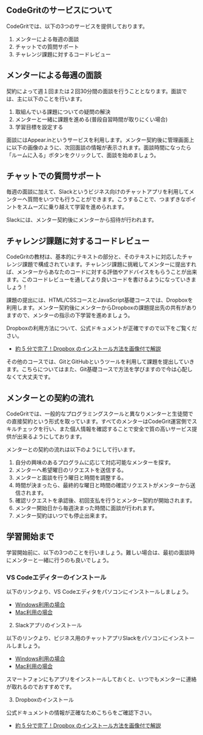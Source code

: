 ## CodeGritのサービスについて

CodeGritでは、以下の3つのサービスを提供しております。

1. メンターによる毎週の面談
2. チャットでの質問サポート
3. チャレンジ課題に対するコードレビュー

## メンターによる毎週の面談

契約によって週１回または２回30分間の面談を行うこととなります。面談では、主に以下のことを行います。

1. 取組んでいる課題についての疑問の解決
2. メンターと一緒に課題を進める(普段自習時間が取りにくい場合)
3. 学習目標を設定する

面談にはAppear.inというサービスを利用します。メンター契約後に管理画面上に以下の画像のように、次回面談の情報が表示されます。面談時間になったら「ルームに入る」ボタンをクリックして、面談を始めましょう。

## チャットでの質問サポート

毎週の面談に加えて、Slackというビジネス向けのチャットアプリを利用してメンターへ質問をいつでも行うことができます。こうすることで、つまずきなポイントをスムーズに乗り越えて学習を進められます。

Slackには、メンター契約後にメンターから招待が行われます。

## チャレンジ課題に対するコードレビュー

CodeGritの教材は、基本的にテキストの部分と、そのテキストに対応したチャレンジ課題で構成されています。チャレンジ課題に挑戦してメンターに提出すれば、メンターからあなたのコードに対する評価やアドバイスをもらうことが出来ます。このコードレビューを通してより良いコードを書けるようになっていきましょう！

課題の提出には、HTML/CSSコースとJavaScript基礎コースでは、Dropboxを利用します。メンター契約後にメンターからDropboxの課題提出先の共有がありますので、メンターの指示の下学習を進めましょう。

Dropboxの利用方法について、公式ドキュメントが正確ですので以下をご覧ください。

- [約 5 分で完了！Dropbox のインストール方法を画像付で解説](https://navi.dropbox.jp/dropbox-install)

その他のコースでは、GitとGitHubというツールを利用して課題を提出していきます。こちらについてはまた、Git基礎コースで方法を学びますので今は心配しなくて大丈夫です。

## メンターとの契約の流れ

CodeGritでは、一般的なプログラミングスクールと異なりメンターと生徒間での直接契約という形式を取っています。すべてのメンターはCodeGrit運営側でスキルチェックを行い、また個人情報を確認することで安全で質の高いサービス提供が出来るようにしております。

メンターとの契約の流れは以下のようにして行います。

1. 自分の興味のあるプログラムに応じて対応可能なメンターを探す。
2. メンターへ希望曜日のリクエストを送信する。
3. メンターと面談を行う曜日と時間を調整する。
4. 時間が決まったら、最終的な曜日と時間の確認リクエストがメンターから送信されます。
5. 確認リクエストを承認後、初回支払を行うとメンター契約が開始されます。
6. メンター開始日から毎週決まった時間に面談が行われます。
7. メンター契約はいつでも停止出来ます。

## 学習開始まで

学習開始前に、以下の3つのことを行いましょう。難しい場合は、最初の面談時にメンターと一緒に行うのも良いでしょう。

### VS Codeエディターのインストール

以下のリンクより、VS Codeエディタをパソコンにインストールしましょう。

- [Windows利用の場合](https://code.visualstudio.com/docs/?dv=win64user)
- [Mac利用の場合](https://code.visualstudio.com/docs/?dv=osx)

2. Slackアプリのインストール

以下のリンクより、ビジネス用のチャットアプリSlackをパソコンにインストールしましょう。

- [Windows利用の場合](https://slack.com/downloads/windows)
- [Mac利用の場合](https://code.visualstudio.com/docs/?dv=osx)

スマートフォンにもアプリをインストールしておくと、いつでもメンターに連絡が取れるのでおすすめです。

3. Dropboxのインストール

公式ドキュメントの情報が正確なためこちらをご確認下さい。

- [約 5 分で完了！Dropbox のインストール方法を画像付で解説](https://navi.dropbox.jp/dropbox-install)


